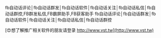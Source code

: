 fb自动话评论│fb自动话群发│fb自动话软件│fb自动话关注│fb自动话私信│fb自动话群控,FB群发私信,FB霸屏助手,FB获客助手
fb自动话评论│fb自动话群发│fb自动话软件│fb自动话关注│fb自动话私信│fb自动话群控

[😍想了解推广相关软件的朋友请登录 http://www.vst.tw](http://www.vst.tw)




